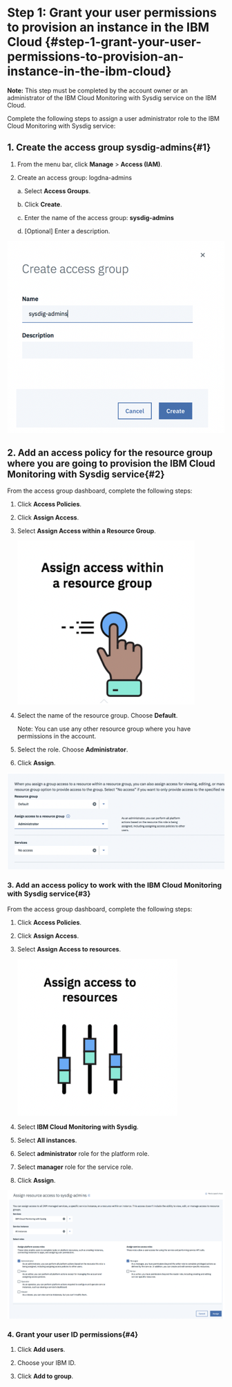 # Step 1: Grant your user permissions to provision an instance in the IBM Cloud {#step-1-grant-your-user-permissions-to-provision-an-instance-in-the-ibm-cloud}

**Note:** This step must be completed by the account owner or an administrator of the IBM Cloud Monitoring with Sysdig service on the IBM Cloud.

Complete the following steps to assign a user administrator role to the IBM Cloud Monitoring with Sysdig service:

## 1. Create the access group **sysdig-admins**{#1}

1. From the menu bar, click **Manage** > **Access (IAM)**.

2. Create an access group: logdna-admins

    a. Select **Access Groups**.

    b. Click **Create**.

    c. Enter the name of the access group: **sysdig-admins**

    d. [Optional] Enter a description.

![ ](../images/sysdig_img3.png)

## 2. Add an access policy for the resource group where you are going to provision the IBM Cloud Monitoring with Sysdig service{#2}

From the access group dashboard, complete the following steps:

1. Click **Access Policies**.

2. Click **Assign Access**.

3. Select **Assign Access within a Resource Group**.

    ![ ](../images/sysdig_img4.png)

4. Select the name of the resource group. Choose **Default**.

    Note: You can use any other resource group where you have permissions in the account.

5. Select the role. Choose **Administrator**.

6. Click **Assign**.

![ ](../images/sysdig_img5.png)

### 3. Add an access policy to work with the IBM Cloud Monitoring with Sysdig service{#3}

From the access group dashboard, complete the following steps:

1. Click **Access Policies**.

2. Click **Assign Access**.

3. Select **Assign Access to resources**.

    ![ ](../images/sysdig_img6.png)

4. Select **IBM Cloud Monitoring with Sysdig**.

5. Select **All instances**.

6. Select **administrator** role for the platform role.

7. Select **manager** role for the service role.

8. Click **Assign**.

![ ](../images/sysdig_img7.png)

### 4. Grant your user ID permissions{#4}

1. Click **Add users**.

2. Choose your IBM ID.

3. Click **Add to group**.
